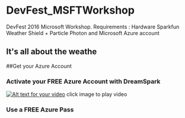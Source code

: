 # DevFest_MSFTWorkshop
DevFest 2016 Microsoft Workshop. Requirements :  Hardware  Sparkfun Weather Shield + Particle Photon and Microsoft Azure account
## It's all about the weathe

##Get your Azure Account 
### Activate your FREE Azure Account with DreamSpark 
[![Alt text for your video](https://f.ch9.ms/thumbnail/32703659-2fbf-449e-b87e-a5d1fab8271f.PNG)](https://channel9.msdn.com/Series/Free-Cloud-for-Students/Activating-a-Free-Azure-DreamSpark-Subscription)
click image to  play video 
### Use a FREE Azure Pass 
